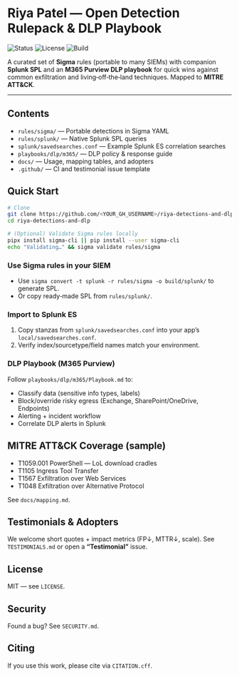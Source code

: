 # Riya Patel — Open Detection Rulepack & DLP Playbook

![Status](https://img.shields.io/badge/status-0.1.0-lightgrey)
![License](https://img.shields.io/badge/license-MIT-black)
![Build](https://github.com/<YOUR_GH_USERNAME>/riya-detections-and-dlp/actions/workflows/ci.yml/badge.svg)

A curated set of **Sigma** rules (portable to many SIEMs) with companion **Splunk SPL** and an **M365 Purview DLP playbook** for quick wins against common exfiltration and living‑off‑the‑land techniques. Mapped to **MITRE ATT&CK**.

---

## Contents
- `rules/sigma/` — Portable detections in Sigma YAML
- `rules/splunk/` — Native Splunk SPL queries
- `splunk/savedsearches.conf` — Example Splunk ES correlation searches
- `playbooks/dlp/m365/` — DLP policy & response guide
- `docs/` — Usage, mapping tables, and adopters
- `.github/` — CI and testimonial issue template

## Quick Start
```bash
# Clone
git clone https://github.com/<YOUR_GH_USERNAME>/riya-detections-and-dlp
cd riya-detections-and-dlp

# (Optional) Validate Sigma rules locally
pipx install sigma-cli || pip install --user sigma-cli
echo "Validating…" && sigma validate rules/sigma
```

### Use Sigma rules in your SIEM
- Use `sigma convert -t splunk -r rules/sigma -o build/splunk/` to generate SPL.
- Or copy ready‑made SPL from `rules/splunk/`.

### Import to Splunk ES
1. Copy stanzas from `splunk/savedsearches.conf` into your app’s `local/savedsearches.conf`.
2. Verify index/sourcetype/field names match your environment.

### DLP Playbook (M365 Purview)
Follow `playbooks/dlp/m365/Playbook.md` to:
- Classify data (sensitive info types, labels)
- Block/override risky egress (Exchange, SharePoint/OneDrive, Endpoints)
- Alerting + incident workflow
- Correlate DLP alerts in Splunk

## MITRE ATT&CK Coverage (sample)
- T1059.001 PowerShell — LoL download cradles
- T1105 Ingress Tool Transfer
- T1567 Exfiltration over Web Services
- T1048 Exfiltration over Alternative Protocol

See `docs/mapping.md`.

## Testimonials & Adopters
We welcome short quotes + impact metrics (FP↓, MTTR↓, scale). See `TESTIMONIALS.md` or open a **“Testimonial”** issue.

## License
MIT — see `LICENSE`.

## Security
Found a bug? See `SECURITY.md`.

## Citing
If you use this work, please cite via `CITATION.cff`.
